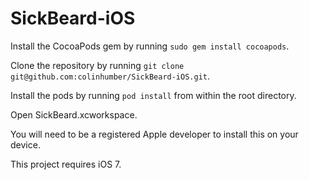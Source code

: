 SickBeard-iOS
=============

Install the CocoaPods gem by running `sudo gem install cocoapods`.  

Clone the repository by running `git clone git@github.com:colinhumber/SickBeard-iOS.git`.

Install the pods by running `pod install` from within the root directory.

Open SickBeard.xcworkspace.

You will need to be a registered Apple developer to install this on your device.

This project requires iOS 7.
